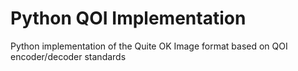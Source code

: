 # Python QOI Implementation
 Python implementation of the Quite OK Image format based on QOI encoder/decoder standards
